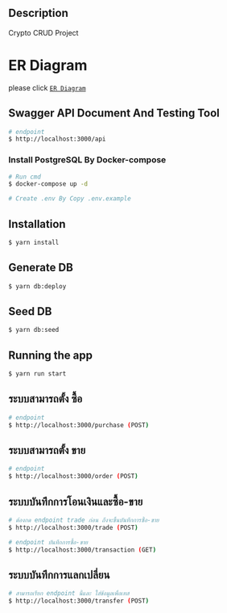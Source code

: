 ## Description

Crypto CRUD Project

# ER Diagram
please click [`ER Diagram`](https://github.com/FiwzIntch/crypto-crud-project/blob/main/prisma/ERD.md)

## Swagger API Document And Testing Tool

```bash
# endpoint
$ http://localhost:3000/api
```

### Install PostgreSQL By Docker-compose

```bash
# Run cmd
$ docker-compose up -d

# Create .env By Copy .env.example
```


## Installation

```bash
$ yarn install
```


## Generate DB

```bash
$ yarn db:deploy
```

## Seed DB

```bash
$ yarn db:seed
```

## Running the app

```bash
$ yarn run start
```

## ระบบสามารถตั้ง ซื้อ

```bash
# endpoint
$ http://localhost:3000/purchase (POST)
```


## ระบบสามารถตั้ง ขาย

```bash
# endpoint
$ http://localhost:3000/order (POST)
```

## ระบบบันทึกการโอนเงินและซื้อ-ขาย

```bash
# ต้องกด endpoint trade ก่อน ถึงจะขึ้นบันทึกการซื้อ-ขาย
$ http://localhost:3000/trade (POST)

# endpoint บันทึกการซื้อ-ขาย
$ http://localhost:3000/transaction (GET)
```


## ระบบบันทึกการแลกเปลี่ยน

```bash
# สามารถเรียก endpoint นี้และ ใส่ข้อมูลเพื่อเทส
$ http://localhost:3000/transfer (POST)
```